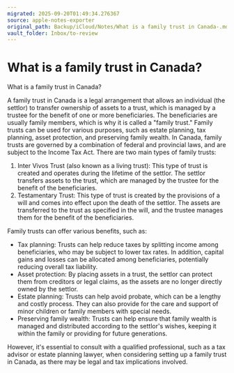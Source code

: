 ```yaml
---
migrated: 2025-09-20T01:49:34.276367
source: apple-notes-exporter
original_path: Backup/iCloud/Notes/What is a family trust in Canada-.md
vault_folder: Inbox/to-review
---
```

# What is a family trust in Canada?

What is a family trust in Canada?

A family trust in Canada is a legal arrangement that allows an individual (the settlor) to transfer ownership of assets to a trust, which is managed by a trustee for the benefit of one or more beneficiaries. The beneficiaries are usually family members, which is why it is called a "family trust." Family trusts can be used for various purposes, such as estate planning, tax planning, asset protection, and preserving family wealth.
In Canada, family trusts are governed by a combination of federal and provincial laws, and are subject to the Income Tax Act. There are two main types of family trusts:
1. Inter Vivos Trust (also known as a living trust): This type of trust is created and operates during the lifetime of the settlor. The settlor transfers assets to the trust, which are managed by the trustee for the benefit of the beneficiaries.
2. Testamentary Trust: This type of trust is created by the provisions of a will and comes into effect upon the death of the settlor. The assets are transferred to the trust as specified in the will, and the trustee manages them for the benefit of the beneficiaries.

Family trusts can offer various benefits, such as:
* Tax planning: Trusts can help reduce taxes by splitting income among beneficiaries, who may be subject to lower tax rates. In addition, capital gains and losses can be allocated among beneficiaries, potentially reducing overall tax liability.
* Asset protection: By placing assets in a trust, the settlor can protect them from creditors or legal claims, as the assets are no longer directly owned by the settlor.
* Estate planning: Trusts can help avoid probate, which can be a lengthy and costly process. They can also provide for the care and support of minor children or family members with special needs.
* Preserving family wealth: Trusts can help ensure that family wealth is managed and distributed according to the settlor's wishes, keeping it within the family or providing for future generations.

However, it's essential to consult with a qualified professional, such as a tax advisor or estate planning lawyer, when considering setting up a family trust in Canada, as there may be legal and tax implications involved.
